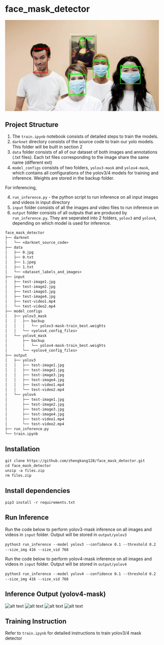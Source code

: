 # face_mask_detector
![alt text](https://github.com/zhengkang128/face_mask_detector/blob/main/etc/Screenshot%20from%202021-10-03%2012-41-35.png)
## Project Structure

1. The ```train.ipynb``` notebook consists of detailed steps to train the models.
2. ```darknet``` directory consists of the source code to train our yolo models. This folder will be built in section 2
3. ```data``` folder consists of all of our dataset of both images and annotations (.txt files). Each txt files corresponding to the image share the same name (different ext)
4. ```model_configs``` consists of two folders, ```yolov3-mask``` and ```yolov4-mask```, which contains all configurations of the yolov3/4 models for training and inference. Weights are stored in the backup folder.

For inferencing,

4. ```run_inference.py``` - the python script to run inference on all input images and videos in input directory
5. ```input``` folder consists of all the images and video files to run inference on
6. ```output``` folder consists of all outputs that are produced by ```run_inference.py```. They are seperated into 2 folders, ```yolov3``` and ```yolov4```, depending on which model is used for inference.


```
face_mask_detector
├── darknet
│   └── <darknet_source_code>
├── data
│   ├── 0.jpg
│   ├── 0.txt
│   ├── 1.jpeg
│   ├── 1.txt
│   └── <dataset_labels_and_images>
├── input
│   ├── test-image1.jpg
│   ├── test-image2.jpg
│   ├── test-image3.jpg
│   ├── test-image4.jpg
│   ├── test-video1.mp4
│   └── test-video2.mp4
├── model_configs
│   ├── yolov3_mask
│   │   ├── backup
│   │   │   └── yolov3-mask-train_best.weights
│   │   └── <yolov4_config_files>
│   └── yolov4_mask
│       ├── backup
│       │   └── yolov4-mask-train_best.weights
│       └── <yolov4_config_files>
├── output
│   ├── yolov3
│   │   ├── test-image1.jpg
│   │   ├── test-image2.jpg
│   │   ├── test-image3.jpg
│   │   ├── test-image4.jpg
│   │   ├── test-video1.mp4
│   │   └── test-video2.mp4
│   └── yolov4
│       ├── test-image1.jpg
│       ├── test-image2.jpg
│       ├── test-image3.jpg
│       ├── test-image4.jpg
│       ├── test-video1.mp4
│       └── test-video2.mp4
├── run_inference.py
└── train.ipynb
```

## Installation
```
git clone https://github.com/zhengkang128/face_mask_detector.git
cd face_mask_detector
unzip -a files.zip
rm files.zip
```

## Install dependencies
```
pip3 install -r requirements.txt
```
## Run Inference

Run the code below to perform yolov3-mask inference on all images and videos in ```input``` folder. Output will be stored in ```output/yolov3```

```python3 run_inference --model yolov3 --confidence 0.1 --threshold 0.2 --size_img 416 --size_vid 768```

Run the code below to perform yolov4-mask inference on all images and videos in ```input``` folder. Output will be stored in ```output/yolov4```

```python3 run_inference --model yolov4 --confidence 0.1 --threshold 0.2 --size_img 416 --size_vid 768```

## Inference Output (yolov4-mask)
![alt text](https://github.com/zhengkang128/face_mask_detector/blob/main/etc/test-image1.jpg)
![alt text](https://github.com/zhengkang128/face_mask_detector/blob/main/etc/test-image2.jpg)
![alt text](https://github.com/zhengkang128/face_mask_detector/blob/main/etc/test-image3.jpg)
![alt text](https://github.com/zhengkang128/face_mask_detector/blob/main/etc/test-image4.jpg)


## Training Instruction
Refer to ```train.ipynb``` for detailed instructions to train yolov3/4 mask detector 


